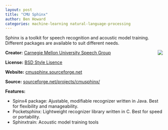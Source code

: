 ```yaml
---
layout: post
title: "CMU Sphinx"
author: Ben Howard
categories: machine-learning natural-language-processing
---
```

Sphinx is a toolkit for speech recognition and acoustic model training. Different packages are available to suit different needs.

[<img style="float: right" src="{{ site.url }}/img/cmu_sphinx_logo.png" />](http://cmusphinx.sourceforge.net/)

__Creator:__ [Carnegie Mellon University Speech Group](http://www.speech.cs.cmu.edu/)

<!--only says "BSD Style" liscense-->
__License:__ [BSD Style Lisence](http://www.speech.cs.cmu.edu/sphinx/doc/Sphinx.html)

<!--Project moving to git soon-->
__Website:__ [cmusphinx.sourceforge.net](http://cmusphinx.sourceforge.net/)

__Source:__ [sourceforge.net/projects/cmusphinx/](http://sourceforge.net/projects/cmusphinx/)

__Features:__

* Spinx4 package: Ajustable, modifiable recognizer written in Java. Best for flexibility and manageability.
* Pocketsphinx: Lightweight recognizer library written in C. Best for speed or portability.
* Sphinxtrain: Acoustic model training tools